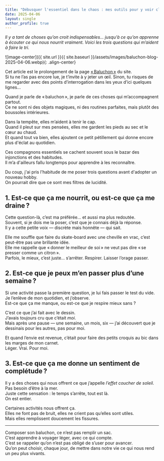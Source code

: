 ```yaml
---
title: "Débusquer l'essentiel dans le chaos : mes outils pour y voir clair"
date: 2025-04-06
layout: single
author_profile: true
---
```


*Il y a tant de choses qu’on croit indispensables… jusqu’à ce qu’on apprenne à écouter ce qui nous nourrit vraiment. Voici les trois questions qui m’aident à faire le tri.*

![image-center]({{ site.url }}{{ site.baseurl }}/assets/images/baluchon-blog-2025-04-06.webp){: .align-center}

Cet article est le prolongement de la page [« Baluchon »](/baluchon/) du site.  
Si tu ne l’as pas encore lue, je t’invite à y jeter un œil. Sinon, tu risques de me regarder avec des points d’interrogation dans les yeux d’ici quelques lignes…

Quand je parle de « baluchon », je parle de ces choses qui m’accompagnent partout.  
Ce ne sont ni des objets magiques, ni des routines parfaites, mais plutôt des boussoles intérieures.  

Dans la tempête, elles m’aident à tenir le cap.  
Quand il pleut sur mes pensées, elles me gardent les pieds au sec et le cœur au chaud.  
Et quand tout va bien, elles ajoutent ce petit pétillement qui donne encore plus d'éclat au quotidien.

Ces compagnons essentiels se cachent souvent sous le bazar des injonctions et des habitudes.  
Il m’a d'ailleurs fallu longtemps pour apprendre à les reconnaître.

Du coup, j'ai pris l'habitude de me poser trois questions avant d'adopter un nouveau hobby.  
On pourrait dire que ce sont mes filtres de lucidité.

## 1. Est-ce que ça me nourrit, ou est-ce que ça me draine ?

Cette question-là, c’est ma préférée… et aussi ma plus redoutée.  
Souvent, si je dois me la poser, c’est que je connais déjà la réponse.  
Il y a cette petite voix — discrète mais honnête — qui sait.

Elle me souffle que faire du skate-board avec une cheville en vrac, c’est peut-être pas une brillante idée.  
Elle me rappelle que « donner le meilleur de soi » ne veut pas dire « se presser comme un citron ».  
Parfois, le mieux, c’est juste… s’arrêter. Respirer. Laisser l’orage passer.

## 2. Est-ce que je peux m’en passer plus d’une semaine ?

Si une activité passe la première question, je lui fais passer le test du vide.  
Je l’enlève de mon quotidien, et j’observe.  
Est-ce que ça me manque, ou est-ce que je respire mieux sans ?

C’est ce que j’ai fait avec le dessin.  
J’avais toujours cru que c’était *moi*.  
Mais après une pause — une semaine, un mois, six — j’ai découvert que je dessinais pour les autres, pas pour moi.

Et quand l’envie est revenue, c’était pour faire des petits croquis au bic dans les marges de mon carnet.  
Léger. Vrai. Pour moi.

## 3. Est-ce que ça me donne un sentiment de complétude ?

Il y a des choses qui nous offrent ce que j’appelle *l’effet coucher de soleil*.  
Pas besoin d’être à la mer.  
Juste cette sensation : le temps s’arrête, tout est là.  
On est entier.

Certaines activités nous offrent ça.  
Elles ne font pas de bruit, elles ne crient pas qu’elles sont utiles.  
Mais elles remplissent doucement les fissures.

---

Composer son baluchon, ce n’est pas remplir un sac.  
C’est apprendre à voyager léger, avec ce qui compte.  
C’est se rappeler qu’on n’est pas obligé de s’user pour avancer.  
Qu’on peut choisir, chaque jour, de mettre dans notre vie ce qui nous rend un peu plus vivants.
